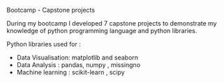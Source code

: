 Bootcamp - Capstone projects 

During my bootcamp I developed 7 capstone projects to demonstrate my knowledge
of python programming language and python libraries.

Python libraries used for :
 - Data Visualisation: matplotlib and seaborn 
 - Data Analysis : pandas, numpy , missingno
 - Machine learning : scikit-learn , scipy